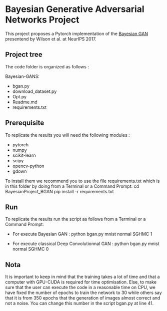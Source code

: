 # Bayesian Generative Adversarial Networks Project

This project proposes a Pytorch implementation of the [Bayesian GAN](https://arxiv.org/abs/1705.09558) presentend by Wilson et al. at NeurIPS 2017.

## Project tree
The code folder is organized as follows :

Bayesian-GANS:
- bgan.py
- download_dataset.py
- Opt.py
- Readme.md
- requirements.txt

## Prerequisite

To replicate the results you will need the following modules :
- pytorch
- numpy
- scikit-learn
- scipy
- opencv-python
- gdown

To install them we recommend you to use the file requirements.txt which is in this folder by doing from a Terminal or a Command Prompt:
cd BayesianProject_BGAN
pip install -r requirements.txt

## Run
To replicate the results run the script as follows from a Terminal or a Command Prompt:

- For execute Bayesian GAN : python bgan.py mnist normal SGHMC 1

- For execute classical Deep Convolutionnal GAN : python bgan.py mnist normal SGHMC 0

## Nota

It is important to keep in mind that the training takes a lot of time and that a computer with GPU-CUDA is required for time optimisation. Else, to make sure that the user can execute the code in a reasonable time on CPU, we have fixed the number of epochs to train the network to 30 while others say that it is from 350 epochs that the generation of images almost correct and not a noise. You can change this number in the script bgan.py at line 41.
